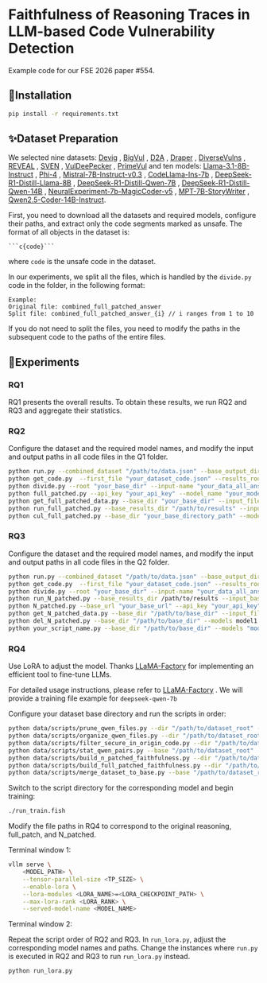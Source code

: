 # Faithfulness of Reasoning Traces in LLM-based Code Vulnerability Detection

Example code for our FSE 2026 paper #554.

## 🔰Installation

```bash
pip install -r requirements.txt
```

## ✨Dataset Preparation

We selected nine datasets:  [Devig](https://huggingface.co/datasets/DetectVul/devign) , [BigVul](https://huggingface.co/datasets/bstee615/bigvul) , [D2A](https://huggingface.co/datasets/claudios/D2A) , [Draper](https://huggingface.co/datasets/claudios/Draper) , [DiverseVulns](https://huggingface.co/datasets/NathanNeves/diversevulns) , [REVEAL](https://huggingface.co/datasets/ivne20/reveal) , [SVEN](https://huggingface.co/datasets/bstee615/sven) , [VulDeePecker](https://huggingface.co/datasets/claudios/VulDeePecker) , [PrimeVul](https://huggingface.co/datasets/colin/PrimeVul) and ten models: [Llama-3.1-8B-Instruct](https://huggingface.co/meta-llama/Llama-3.1-8B-Instruct) , [Phi-4](https://huggingface.co/microsoft/phi-4) , [Mistral-7B-Instruct-v0.3](https://huggingface.co/mistralai/Mistral-7B-Instruct-v0.3) , [CodeLlama-Ins-7b](https://huggingface.co/AndreyRzhaksinskiy/CDS-CodeLlama-Ins-7b-E2E-20241022_baseline) , [DeepSeek-R1-Distill-Llama-8B](https://huggingface.co/deepseek-ai/DeepSeek-R1-Distill-Llama-8B) , [DeepSeek-R1-Distill-Qwen-7B](https://huggingface.co/deepseek-ai/DeepSeek-R1-Distill-Qwen-7B) , [DeepSeek-R1-Distill-Qwen-14B](https://huggingface.co/deepseek-ai/DeepSeek-R1-Distill-Qwen-14B) , [NeuralExperiment-7b-MagicCoder-v5](https://huggingface.co/Kukedlc/NeuralExperiment-7b-MagicCoder-v5) , [MPT-7B-StoryWriter](https://huggingface.co/mosaicml/mpt-7b-storywriter) , [Qwen2.5-Coder-14B-Instruct](https://huggingface.co/Qwen/Qwen2.5-Coder-14B-Instruct).

First, you need to download all the datasets and required models, configure their paths, and extract only the code segments marked as unsafe. The format of all objects in the dataset is:

```
```c{code}```
```

where `code` is the unsafe code in the dataset.

In our experiments, we split all the files, which is handled by the `divide.py` code in the folder, in the following format:

```
Example:
Original file: combined_full_patched_answer
Split file: combined_full_patched_answer_{i} // i ranges from 1 to 10
```

If you do not need to split the files, you need to modify the paths in the subsequent code to the paths of the entire files.

## 📝Experiments

### RQ1
RQ1 presents the overall results. To obtain these results, we run RQ2 and RQ3 and aggregate their statistics.


### RQ2

Configure the dataset and the required model names, and modify the input and output paths in all code files in the Q1 folder.

```bash
python run.py --combined_dataset "/path/to/data.json" --base_output_dir "/path/to/output"
python get_code.py  --first_file "your_dataset_code.json" --results_root "your_out_put_dir" --combined_name "your_combined_name.json" --output_name "output.json"
python divide.py --root "your_base_dir" --input-name "your_data_all_answer.json" --prefix "your_data_all_answer_" --chunk-size 1000
python full_patched.py --api_key "your_api_key" --model_name "your_model" --base_url "https://your.api.url/" --input_file "your_input_file.json" --output_file "your_output_file.json"
python get_full_patched_data.py --base_dir "your_base_dir" --input_filename "your_input_filename.json" --output_filename "your_out_put_filename.json"
python run_full_patched.py --base_results_dir "/path/to/results" --input_basename "your_full_patched.json" --output_basename "your_output_basename.json" 
python cul_full_patched.py --base_dir "your_base_directory_path" --models "model1" "model2" "model3"...
```

### RQ3

Configure the dataset and the required model names, and modify the input and output paths in all code files in the Q2 folder.

```bash
python run.py --combined_dataset "/path/to/data.json" --base_output_dir "/path/to/output"
python get_code.py  --first_file "your_dataset_code.json" --results_root "your_out_put_dir" --combined_name "your_combined_name.json" --output_name "output.json"
python divide.py --root "your_base_dir" --input-name "your_data_all_answer.json" --prefix "your_data_all_answer_" --chunk-size 1000
python run_N_patched.py --base_results_dir /path/to/results --input_basename your_full_patched_file_name.json --output_basename your_output_filename.json
python N_patched.py --base_url "your_base_url" --api_key "your_api_key" --model "your_model" --input_file "your_first_file_name.json" --output_file "your_output_filename.json"
python get_N_patched_data.py --base_dir "/path/to/base_dir" --input_filename "your_N_patched_file_name.json" --output_filename "your_output_file_name.json"
python del_N_patched.py --base_dir "/path/to/base_dir" --models model1 model2 --code_name "your_N_patched_code_{i}.json" --answer_name "your_N_patched_answer_{i}.json"
python your_script_name.py --base_dir "/path/to/base_dir" --models "model1" "model2"....
```

### RQ4

Use LoRA to adjust the model. Thanks [LLaMA-Factory](https://github.com/hiyouga/LLaMA-Factory) for implementing an efficient tool to fine-tune LLMs.

For detailed usage instructions, please refer to  [LLaMA-Factory](https://github.com/hiyouga/LLaMA-Factory) . We will provide a training file example for `deepseek-qwen-7b`

Configure your dataset base directory and run the scripts in order:

```bash
python data/scripts/prune_qwen_files.py --dir "/path/to/dataset_root" --apply
python data/scripts/organize_qwen_files.py --dir "/path/to/dataset_root" --apply
python data/scripts/filter_secure_in_origin_code.py --dir "/path/to/dataset_root/full_patched" --apply
python data/scripts/stat_qwen_pairs.py --base "/path/to/dataset_root"
python data/scripts/build_n_patched_faithfulness.py --dir "/path/to/dataset_root/N_patched" --out "/path/to/dataset_root/result/N_patched.json" --pretty
python data/scripts/build_full_patched_faithfulness.py --dir "/path/to/dataset_root/full_patched" --out "/path/to/dataset_root/result/full_patched.json" --pretty
python data/scripts/merge_dataset_to_base.py --base "/path/to/dataset_root/result" --out "/path/to/dataset_root/data_base.json" --pretty
```

Switch to the script directory for the corresponding model and begin training:

```bash
./run_train.fish
```

Modify the file paths in RQ4 to correspond to the original reasoning, full_patch, and N_patched.

Terminal window 1:

```bash
vllm serve \
    <MODEL_PATH> \
    --tensor-parallel-size <TP_SIZE> \
    --enable-lora \
    --lora-modules <LORA_NAME>=<LORA_CHECKPOINT_PATH> \
    --max-lora-rank <LORA_RANK> \
    --served-model-name <MODEL_NAME>
```

Terminal window 2:

Repeat the script order of RQ2 and RQ3. In `run_lora.py`, adjust the corresponding model names and paths. Change the instances where `run.py` is executed in RQ2 and RQ3 to run `run_lora.py` instead.

```bash
python run_lora.py
```
